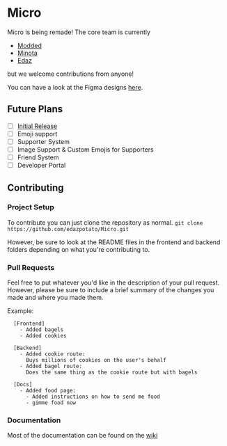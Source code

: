 # Micro

Micro is being remade!
The core team is currently

-   [Modded](https://github.com/TheModdedChicken)
-   [Minota](https://github.com/xMinota)
-   [Edaz](https://github.com/edazpotato)

but we welcome contributions from anyone!

You can have a look at the Figma designs [here](https://www.figma.com/file/JElZBj1O6KFYTBAfu4zx75/Micro?node-id=0%3A1).

## Future Plans

-   [ ] [Initial Release](https://github.com/edazpotato/Micro/projects/1)
-   [ ] Emoji support
-   [ ] Supporter System
-   [ ] Image Support & Custom Emojis for Supporters
-   [ ] Friend System
-   [ ] Developer Portal

## Contributing

### Project Setup

To contribute you can just clone the repository as normal.
`git clone https://github.com/edazpotato/Micro.git`

However, be sure to look at the README files in the frontend and backend folders depending on what you're contributing to.

### Pull Requests

Feel free to put whatever you'd like in the description of your pull request.
However, please be sure to include a brief summary of the changes you made and where you made them.

Example:
```
  [Frontend]
    - Added bagels
    - Added cookies
  
  [Backend]
    - Added cookie route:
      Buys millions of cookies on the user's behalf
    - Added bagel route:
      Does the same thing as the cookie route but with bagels
      
  [Docs]
    - Added food page:
      - Added instructions on how to send me food
      - gimme food now
```

### Documentation

Most of the documentation can be found on the [wiki](https://github.com/edazpotato/Micro/wiki)
